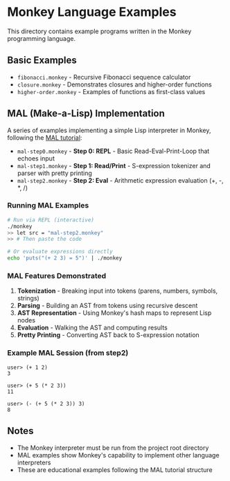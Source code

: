 # Monkey Language Examples

This directory contains example programs written in the Monkey programming language.

## Basic Examples

- `fibonacci.monkey` - Recursive Fibonacci sequence calculator
- `closure.monkey` - Demonstrates closures and higher-order functions
- `higher-order.monkey` - Examples of functions as first-class values

## MAL (Make-a-Lisp) Implementation

A series of examples implementing a simple Lisp interpreter in Monkey, following the [MAL tutorial](https://github.com/kanaka/mal):

- `mal-step0.monkey` - **Step 0: REPL** - Basic Read-Eval-Print-Loop that echoes input
- `mal-step1.monkey` - **Step 1: Read/Print** - S-expression tokenizer and parser with pretty printing
- `mal-step2.monkey` - **Step 2: Eval** - Arithmetic expression evaluation (+, -, *, /)

### Running MAL Examples

```bash
# Run via REPL (interactive)
./monkey
>> let src = "mal-step2.monkey"
>> # Then paste the code

# Or evaluate expressions directly
echo 'puts("(+ 2 3) = 5")' | ./monkey
```

### MAL Features Demonstrated

1. **Tokenization** - Breaking input into tokens (parens, numbers, symbols, strings)
2. **Parsing** - Building an AST from tokens using recursive descent
3. **AST Representation** - Using Monkey's hash maps to represent Lisp nodes
4. **Evaluation** - Walking the AST and computing results
5. **Pretty Printing** - Converting AST back to S-expression notation

### Example MAL Session (from step2)

```
user> (+ 1 2)
3

user> (+ 5 (* 2 3))
11

user> (- (+ 5 (* 2 3)) 3)
8
```

## Notes

- The Monkey interpreter must be run from the project root directory
- MAL examples show Monkey's capability to implement other language interpreters
- These are educational examples following the MAL tutorial structure